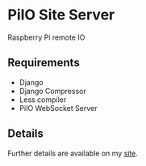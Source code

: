 PiIO Site Server
============

Raspberry Pi remote IO

## Requirements
*  Django
*  Django Compressor
*  Less compiler
*  PiIO WebSocket Server

## Details
Further details are available on my [site](http://blaisejarrett.com/projects/piio/).

